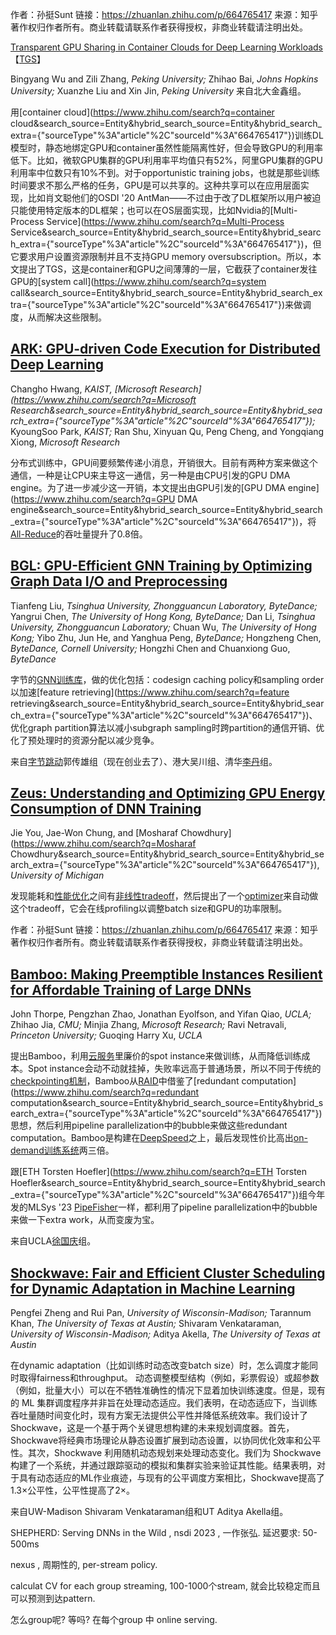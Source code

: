 作者：孙挺Sunt
链接：https://zhuanlan.zhihu.com/p/664765417
来源：知乎
著作权归作者所有。商业转载请联系作者获得授权，非商业转载请注明出处。

[Transparent GPU Sharing in Container Clouds for Deep Learning Workloads](https://link.zhihu.com/?target=https%3A//www.usenix.org/conference/nsdi23/presentation/wu) 【[TGS](https://www.zhihu.com/search?q=TGS&search_source=Entity&hybrid_search_source=Entity&hybrid_search_extra={"sourceType"%3A"article"%2C"sourceId"%3A"664765417"})】

 Bingyang Wu and Zili Zhang, *Peking University;* Zhihao Bai, *Johns Hopkins University;* Xuanzhe Liu and Xin Jin, *Peking University* 来自北大金鑫组。

用[container cloud](https://www.zhihu.com/search?q=container cloud&search_source=Entity&hybrid_search_source=Entity&hybrid_search_extra={"sourceType"%3A"article"%2C"sourceId"%3A"664765417"})训练DL模型时，静态地绑定GPU和container虽然性能隔离性好，但会导致GPU的利用率低下。比如，微软GPU集群的GPU利用率平均值只有52%，阿里GPU集群的GPU利用率中位数只有10%不到。对于opportunistic training jobs，也就是那些训练时间要求不那么严格的任务，GPU是可以共享的。这种共享可以在应用层面实现，比如肖文聪他们的OSDI '20 AntMan——不过由于改了DL框架所以用户被迫只能使用特定版本的DL框架；也可以在OS层面实现，比如Nvidia的[Multi-Process Service](https://www.zhihu.com/search?q=Multi-Process Service&search_source=Entity&hybrid_search_source=Entity&hybrid_search_extra={"sourceType"%3A"article"%2C"sourceId"%3A"664765417"})，但它要求用户设置资源限制并且不支持GPU memory oversubscription。所以，本文提出了TGS，这是container和GPU之间薄薄的一层，它截获了container发往GPU的[system call](https://www.zhihu.com/search?q=system call&search_source=Entity&hybrid_search_source=Entity&hybrid_search_extra={"sourceType"%3A"article"%2C"sourceId"%3A"664765417"})来做调度，从而解决这些限制。

## [ARK: GPU-driven Code Execution for Distributed Deep Learning](https://link.zhihu.com/?target=https%3A//www.usenix.org/conference/nsdi23/presentation/hwang)

 Changho Hwang, *KAIST, [Microsoft Research](https://www.zhihu.com/search?q=Microsoft Research&search_source=Entity&hybrid_search_source=Entity&hybrid_search_extra={"sourceType"%3A"article"%2C"sourceId"%3A"664765417"});* KyoungSoo Park, *KAIST;* Ran Shu, Xinyuan Qu, Peng Cheng, and Yongqiang Xiong, *Microsoft Research*

分布式训练中，GPU间要频繁传递小消息，开销很大。目前有两种方案来做这个通信，一种是让CPU来主导这一通信，另一种是由CPU引发的GPU DMA engine。为了进一步减少这一开销，本文提出由GPU引发的[GPU DMA engine](https://www.zhihu.com/search?q=GPU DMA engine&search_source=Entity&hybrid_search_source=Entity&hybrid_search_extra={"sourceType"%3A"article"%2C"sourceId"%3A"664765417"})，将[All-Reduce](https://www.zhihu.com/search?q=All-Reduce&search_source=Entity&hybrid_search_source=Entity&hybrid_search_extra={"sourceType"%3A"article"%2C"sourceId"%3A"664765417"})的吞吐量提升了0.8倍。

## [BGL: GPU-Efficient GNN Training by Optimizing Graph Data I/O and Preprocessing](https://link.zhihu.com/?target=https%3A//www.usenix.org/conference/nsdi23/presentation/liu-tianfeng)

 Tianfeng Liu, *Tsinghua University, Zhongguancun Laboratory, ByteDance;* Yangrui Chen, *The University of Hong Kong, ByteDance;* Dan Li, *Tsinghua University, Zhongguancun Laboratory;* Chuan Wu, *The University of Hong Kong;* Yibo Zhu, Jun He, and Yanghua Peng, *ByteDance;* Hongzheng Chen, *ByteDance, Cornell University;* Hongzhi Chen and Chuanxiong Guo, *ByteDance*

字节的[GNN训练库](https://www.zhihu.com/search?q=GNN训练库&search_source=Entity&hybrid_search_source=Entity&hybrid_search_extra={"sourceType"%3A"article"%2C"sourceId"%3A"664765417"})，做的优化包括：codesign caching policy和sampling order以加速[feature retrieving](https://www.zhihu.com/search?q=feature retrieving&search_source=Entity&hybrid_search_source=Entity&hybrid_search_extra={"sourceType"%3A"article"%2C"sourceId"%3A"664765417"})、优化graph partition算法以减小subgraph sampling时跨partition的通信开销、优化了预处理时的资源分配以减少竞争。

来自[字节跳动](https://www.zhihu.com/search?q=字节跳动&search_source=Entity&hybrid_search_source=Entity&hybrid_search_extra={"sourceType"%3A"article"%2C"sourceId"%3A"664765417"})郭传雄组（现在创业去了）、港大吴川组、清华[李丹](https://www.zhihu.com/search?q=李丹&search_source=Entity&hybrid_search_source=Entity&hybrid_search_extra={"sourceType"%3A"article"%2C"sourceId"%3A"664765417"})组。

## [Zeus: Understanding and Optimizing GPU Energy Consumption of DNN Training](https://link.zhihu.com/?target=https%3A//www.usenix.org/conference/nsdi23/presentation/you)

 Jie You, Jae-Won Chung, and [Mosharaf Chowdhury](https://www.zhihu.com/search?q=Mosharaf Chowdhury&search_source=Entity&hybrid_search_source=Entity&hybrid_search_extra={"sourceType"%3A"article"%2C"sourceId"%3A"664765417"}), *University of Michigan*

发现能耗和[性能优化](https://www.zhihu.com/search?q=性能优化&search_source=Entity&hybrid_search_source=Entity&hybrid_search_extra={"sourceType"%3A"article"%2C"sourceId"%3A"664765417"})之间有[非线性tradeoff](https://www.zhihu.com/search?q=非线性tradeoff&search_source=Entity&hybrid_search_source=Entity&hybrid_search_extra={"sourceType"%3A"article"%2C"sourceId"%3A"664765417"})，然后提出了一个[optimizer](https://www.zhihu.com/search?q=optimizer&search_source=Entity&hybrid_search_source=Entity&hybrid_search_extra={"sourceType"%3A"article"%2C"sourceId"%3A"664765417"})来自动做这个tradeoff，它会在线profiling以调整batch size和GPU的功率限制。

作者：孙挺Sunt
链接：https://zhuanlan.zhihu.com/p/664765417
来源：知乎
著作权归作者所有。商业转载请联系作者获得授权，非商业转载请注明出处。



## [Bamboo: Making Preemptible Instances Resilient for Affordable Training of Large DNNs](https://link.zhihu.com/?target=https%3A//www.usenix.org/conference/nsdi23/presentation/thorpe)

 John Thorpe, Pengzhan Zhao, Jonathan Eyolfson, and Yifan Qiao, *UCLA;* Zhihao Jia, *CMU;* Minjia Zhang, *Microsoft Research;* Ravi Netravali, *Princeton University;* Guoqing Harry Xu, *UCLA*

提出Bamboo，利用[云服务](https://www.zhihu.com/search?q=云服务&search_source=Entity&hybrid_search_source=Entity&hybrid_search_extra={"sourceType"%3A"article"%2C"sourceId"%3A"664765417"})里廉价的spot instance来做训练，从而降低训练成本。Spot instance会动不动就挂掉，失败率远高于普通场景，所以不同于传统的[checkpointing机制](https://www.zhihu.com/search?q=checkpointing机制&search_source=Entity&hybrid_search_source=Entity&hybrid_search_extra={"sourceType"%3A"article"%2C"sourceId"%3A"664765417"})，Bamboo从[RAID](https://www.zhihu.com/search?q=RAID&search_source=Entity&hybrid_search_source=Entity&hybrid_search_extra={"sourceType"%3A"article"%2C"sourceId"%3A"664765417"})中借鉴了[redundant computation](https://www.zhihu.com/search?q=redundant computation&search_source=Entity&hybrid_search_source=Entity&hybrid_search_extra={"sourceType"%3A"article"%2C"sourceId"%3A"664765417"})思想，然后利用pipeline parallelization中的bubble来做这些redundant computation。Bamboo是构建在[DeepSpeed](https://www.zhihu.com/search?q=DeepSpeed&search_source=Entity&hybrid_search_source=Entity&hybrid_search_extra={"sourceType"%3A"article"%2C"sourceId"%3A"664765417"})之上，最后发现性价比高出[on-demand训练系统](https://www.zhihu.com/search?q=on-demand训练系统&search_source=Entity&hybrid_search_source=Entity&hybrid_search_extra={"sourceType"%3A"article"%2C"sourceId"%3A"664765417"})两三倍。

跟[ETH Torsten Hoefler](https://www.zhihu.com/search?q=ETH Torsten Hoefler&search_source=Entity&hybrid_search_source=Entity&hybrid_search_extra={"sourceType"%3A"article"%2C"sourceId"%3A"664765417"})组今年发的MLSys '23 [PipeFisher](https://www.zhihu.com/search?q=PipeFisher&search_source=Entity&hybrid_search_source=Entity&hybrid_search_extra={"sourceType"%3A"article"%2C"sourceId"%3A"664765417"})一样，都利用了pipeline parallelization中的bubble来做一下extra work，从而变废为宝。

来自UCLA[徐国庆](https://www.zhihu.com/search?q=徐国庆&search_source=Entity&hybrid_search_source=Entity&hybrid_search_extra={"sourceType"%3A"article"%2C"sourceId"%3A"664765417"})组。

## [Shockwave: Fair and Efficient Cluster Scheduling for Dynamic Adaptation in Machine Learning](https://link.zhihu.com/?target=https%3A//www.usenix.org/conference/nsdi23/presentation/zheng)

 Pengfei Zheng and Rui Pan, *University of Wisconsin-Madison;* Tarannum Khan, *The University of Texas at Austin;* Shivaram Venkataraman, *University of Wisconsin-Madison;* Aditya Akella, *The University of Texas at Austin*

在dynamic adaptation（比如训练时动态改变batch size）时，怎么调度才能同时取得fairness和throughput。 动态调整模型结构（例如，彩票假设）或超参数（例如，批量大小）可以在不牺牲准确性的情况下显着加快训练速度。但是，现有的 ML 集群调度程序并非旨在处理动态适应。我们表明，在动态适应下，当训练吞吐量随时间变化时，现有方案无法提供公平性并降低系统效率。我们设计了 Shockwave，这是一个基于两个关键思想构建的未来规划调度器。首先，Shockwave将经典市场理论从静态设置扩展到动态设置，以协同优化效率和公平性。其次，Shockwave 利用随机动态规划来处理动态变化。我们为 Shockwave 构建了一个系统，并通过跟踪驱动的模拟和集群实验来验证其性能。结果表明，对于具有动态适应的ML作业痕迹，与现有的公平调度方案相比，Shockwave提高了1.3×公平性，公平性提高了2×。

来自UW-Madison Shivaram Venkataraman组和UT Aditya Akella组。







SHEPHERD: Serving DNNs in the Wild , nsdi 2023 , 一作张弘. 延迟要求: 50-500ms 

nexus , 周期性的, per-stream policy.

calculat CV for each group streaming, 100-1000个stream, 就会比较稳定而且可以预测到达pattern.

怎么group呢? 等吗?   在每个group 中 online serving. 

